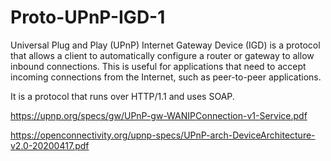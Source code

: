 # Proto-UPnP-IGD-1

Universal Plug and Play (UPnP) Internet Gateway Device (IGD) is a protocol that allows a client to automatically
configure a router or gateway to allow inbound connections.
This is useful for applications that need to accept incoming connections from the Internet, such as peer-to-peer
applications.

It is a protocol that runs over HTTP/1.1 and uses SOAP.

https://upnp.org/specs/gw/UPnP-gw-WANIPConnection-v1-Service.pdf

https://openconnectivity.org/upnp-specs/UPnP-arch-DeviceArchitecture-v2.0-20200417.pdf
